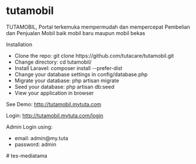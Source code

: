 # tutamobil

TUTAMOBIL, Portal terkemuka mempermudah dan mempercepat Pembelian dan Penjualan Mobil baik mobil baru maupun mobil bekas

Installation

<ul>
<li>Clone the repo: git clone https://github.com/tutacare/tutamobil.git</li>
<li>Change directory: cd tutamobil/</li>
<li>Install Laravel: composer install --prefer-dist</li>
<li>Change your database settings in config/database.php</li>
<li>Migrate your database: php artisan migrate</li>
<li>Seed your database: php artisan db:seed</li>
<li>View your application in browser</li>
</ul>

See Demo: http://tutamobil.mytuta.com<br />

Login: http://tutamobil.mytuta.com/login<br />

Admin Login using:
  <ul>
    <li>email: admin@my.tuta</li>
    <li>password: admin</li>
  </ul>
# tes-mediatama
